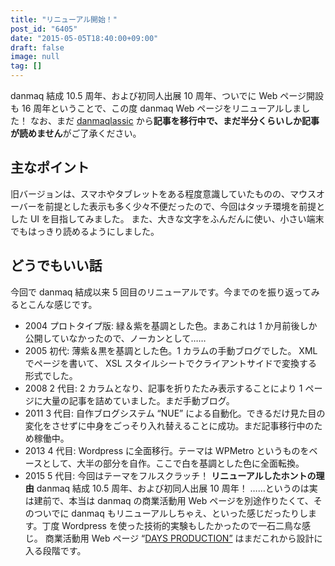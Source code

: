 ```yaml
---
title: "リニューアル開始！"
post_id: "6405"
date: "2015-05-05T18:40:00+09:00"
draft: false
image: null
tag: []
---
```



danmaq 結成 10.5 周年、および初同人出展 10 周年、ついでに Web ページ開設も 16 周年ということで、この度 danmaq Web ページをリニューアルしました！ なお、まだ [danmaqlassic](/legacy) から**記事を移行中で、まだ半分くらいしか記事が読めません**がご了承ください。
## 主なポイント
旧バージョンは、スマホやタブレットをある程度意識していたものの、マウスオーバーを前提とした表示も多く少々不便だったので、今回はタッチ環境を前提とした UI を目指してみました。  また、大きな文字をふんだんに使い、小さい端末でもはっきり読めるようにしました。
## どうでもいい話
今回で danmaq 結成以来 5 回目のリニューアルです。今までのを振り返ってみるとこんな感じです。

  * 2004 プロトタイプ版: 緑＆紫を基調とした色。まあこれは 1 か月前後しか公開していなかったので、ノーカンとして……
  * 2005 初代: 薄紫＆黒を基調とした色。1 カラムの手動ブログでした。 XML でページを書いて、 XSL スタイルシートでクライアントサイドで変換する形式でした。
  * 2008 2 代目: 2 カラムとなり、記事を折りたたみ表示することにより 1 ページに大量の記事を詰めていました。まだ手動ブログ。
  * 2011 3 代目: 自作ブログシステム “NUE” による自動化。できるだけ見た目の変化をさせずに中身をごっそり入れ替えることに成功。まだ記事移行中のため稼働中。
  * 2013 4 代目: Wordpress に全面移行。テーマは WPMetro というものをベースとして、大半の部分を自作。ここで白を基調とした色に全面転換。
  * 2015 5 代目: 今回はテーマをフルスクラッチ！
**リニューアルしたホントの理由** danmaq 結成 10.5 周年、および初同人出展 10 周年！ ……というのは実は建前で、本当は danmaq の商業活動用 Web ページを別途作りたくて、そのついでに danmaq もリニューアルしちゃえ、といった感じだったりします。丁度 Wordpress を使った技術的実験もしたかったので一石二鳥な感じ。 商業活動用 Web ページ “[DAYS PRODUCTION”](http://day.danmaq.com/) はまだこれから設計に入る段階です。

